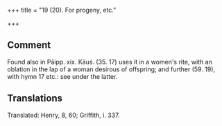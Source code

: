 +++
title = "19 (20). For progeny, etc."

+++
## Comment
Found also in Pāipp. xix. Kāuś. (35. 17) uses it in a women's rite, with an oblation in the lap of a woman desirous of offspring; and further (59. 19), with hymn 17 etc.: see under the latter.


## Translations
Translated: Henry, 8, 60; Griffith, i. 337.
